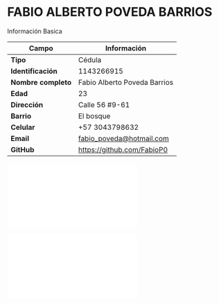 # FABIO ALBERTO POVEDA BARRIOS
Información Basica

| Campo | Información |
| --- | --- |
| **Tipo** | Cédula |
| **Identificación** | 1143266915 |
| **Nombre completo** | Fabio Alberto Poveda Barrios |
| **Edad** | 23 |
| **Dirección** | Calle 56 #9-61 |
| **Barrio** | El bosque |
| **Celular** | +57 3043798632 |
| **Email** | fabio_poveda@hotmail.com |
| **GitHub** | https://github.com/FabioP0 |

![Ejercicio #1 Aporte de estudiantes](/fabio_poveda/ciclo_while/README.MD)

![Ejercicio #2 Busqueda por cédula](/search_exercise/README.MD)